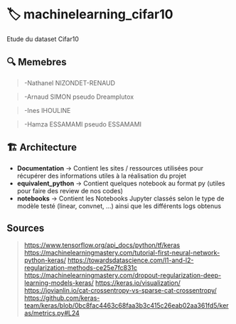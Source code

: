# :label: machinelearning_cifar10
Etude du dataset Cifar10

## :mag: Memebres

> -Nathanel NIZONDET-RENAUD

> -Arnaud SIMON pseudo Dreamplutox

> -Ines IHOULINE 

> -Hamza ESSAMAMI pseudo ESSAMAMI

## :building_construction: Architecture
* **Documentation** -> Contient les sites / ressources utilisées pour récupérer des informations utiles à la réalisation du projet
* **equivalent_python** -> Contient quelques notebook au format py (utiles pour faire des review de nos codes) 
* **notebooks** -> Contient les Notebooks Jupyter classés selon le type de modèle testé (linear, convnet, ...) ainsi que les différents logs obtenus

## Sources
> https://www.tensorflow.org/api_docs/python/tf/keras
> https://machinelearningmastery.com/tutorial-first-neural-network-python-keras/
> https://towardsdatascience.com/l1-and-l2-regularization-methods-ce25e7fc831c
> https://machinelearningmastery.com/dropout-regularization-deep-learning-models-keras/
> https://keras.io/visualization/
> https://jovianlin.io/cat-crossentropy-vs-sparse-cat-crossentropy/
> https://github.com/keras-team/keras/blob/0bc8fac4463c68faa3b3c415c26eab02aa361fd5/keras/metrics.py#L24
